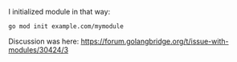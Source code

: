 I initialized module in that way:

`go mod init example.com/mymodule`

Discussion was here: https://forum.golangbridge.org/t/issue-with-modules/30424/3
